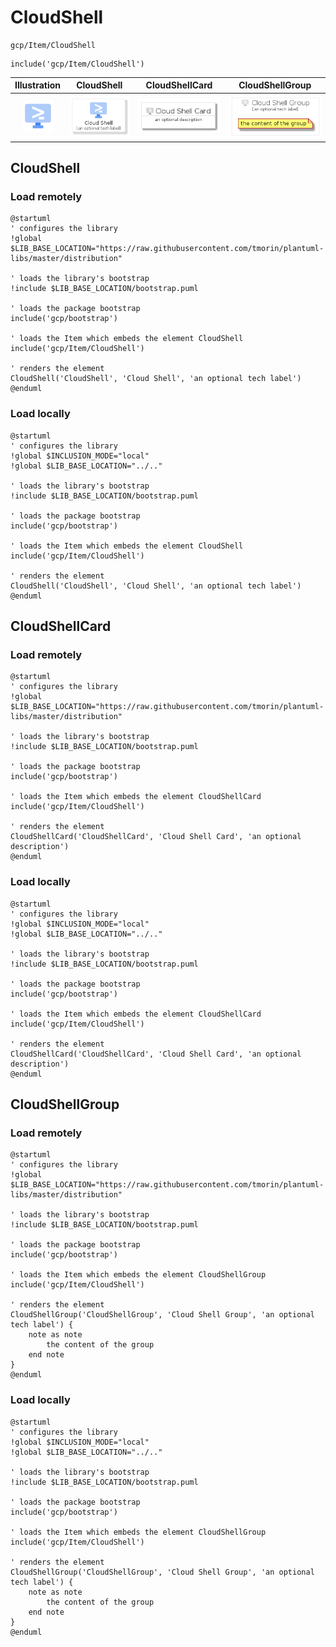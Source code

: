 # CloudShell


```text
gcp/Item/CloudShell
```

```text
include('gcp/Item/CloudShell')
```



| Illustration | CloudShell | CloudShellCard | CloudShellGroup |
| :---: | :---: | :---: | :---: |
| ![illustration for Illustration](../../gcp/Item/CloudShell.png) | ![illustration for CloudShell](../../gcp/Item/CloudShell.Local.png) | ![illustration for CloudShellCard](../../gcp/Item/CloudShellCard.Local.png) | ![illustration for CloudShellGroup](../../gcp/Item/CloudShellGroup.Local.png) |




## CloudShell

### Load remotely
```plantuml
@startuml
' configures the library
!global $LIB_BASE_LOCATION="https://raw.githubusercontent.com/tmorin/plantuml-libs/master/distribution"

' loads the library's bootstrap
!include $LIB_BASE_LOCATION/bootstrap.puml

' loads the package bootstrap
include('gcp/bootstrap')

' loads the Item which embeds the element CloudShell
include('gcp/Item/CloudShell')

' renders the element
CloudShell('CloudShell', 'Cloud Shell', 'an optional tech label')
@enduml
```

### Load locally
```plantuml
@startuml
' configures the library
!global $INCLUSION_MODE="local"
!global $LIB_BASE_LOCATION="../.."

' loads the library's bootstrap
!include $LIB_BASE_LOCATION/bootstrap.puml

' loads the package bootstrap
include('gcp/bootstrap')

' loads the Item which embeds the element CloudShell
include('gcp/Item/CloudShell')

' renders the element
CloudShell('CloudShell', 'Cloud Shell', 'an optional tech label')
@enduml
```

## CloudShellCard

### Load remotely
```plantuml
@startuml
' configures the library
!global $LIB_BASE_LOCATION="https://raw.githubusercontent.com/tmorin/plantuml-libs/master/distribution"

' loads the library's bootstrap
!include $LIB_BASE_LOCATION/bootstrap.puml

' loads the package bootstrap
include('gcp/bootstrap')

' loads the Item which embeds the element CloudShellCard
include('gcp/Item/CloudShell')

' renders the element
CloudShellCard('CloudShellCard', 'Cloud Shell Card', 'an optional description')
@enduml
```

### Load locally
```plantuml
@startuml
' configures the library
!global $INCLUSION_MODE="local"
!global $LIB_BASE_LOCATION="../.."

' loads the library's bootstrap
!include $LIB_BASE_LOCATION/bootstrap.puml

' loads the package bootstrap
include('gcp/bootstrap')

' loads the Item which embeds the element CloudShellCard
include('gcp/Item/CloudShell')

' renders the element
CloudShellCard('CloudShellCard', 'Cloud Shell Card', 'an optional description')
@enduml
```

## CloudShellGroup

### Load remotely
```plantuml
@startuml
' configures the library
!global $LIB_BASE_LOCATION="https://raw.githubusercontent.com/tmorin/plantuml-libs/master/distribution"

' loads the library's bootstrap
!include $LIB_BASE_LOCATION/bootstrap.puml

' loads the package bootstrap
include('gcp/bootstrap')

' loads the Item which embeds the element CloudShellGroup
include('gcp/Item/CloudShell')

' renders the element
CloudShellGroup('CloudShellGroup', 'Cloud Shell Group', 'an optional tech label') {
    note as note
        the content of the group
    end note
}
@enduml
```

### Load locally
```plantuml
@startuml
' configures the library
!global $INCLUSION_MODE="local"
!global $LIB_BASE_LOCATION="../.."

' loads the library's bootstrap
!include $LIB_BASE_LOCATION/bootstrap.puml

' loads the package bootstrap
include('gcp/bootstrap')

' loads the Item which embeds the element CloudShellGroup
include('gcp/Item/CloudShell')

' renders the element
CloudShellGroup('CloudShellGroup', 'Cloud Shell Group', 'an optional tech label') {
    note as note
        the content of the group
    end note
}
@enduml
```

